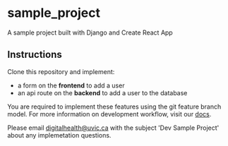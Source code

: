 # sample_project
A sample project built with Django and Create React App

## Instructions
Clone this repository and implement:
- a form on the **frontend** to add a user
- an api route on the **backend** to add a user to the database

You are required to implement these features using the git feature branch model. For more information on development workflow, visit our [docs](https://github.com/Digital-Health-Lab-UVic/digital-health-lab-docs/blob/master/sections/Development-Workflow.md).

Please email digitalhealth@uvic.ca with the subject 'Dev Sample Project' about any implemetation questions.

## 
